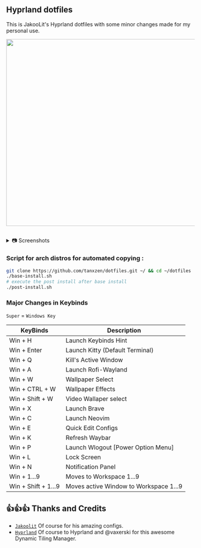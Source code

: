## Hyprland dotfiles

This is JakooLit's Hyprland dotfiles with some minor changes made for my personal use.

<p align="center">
  <img src="https://github.com/tanxzen/Hypr-Arch/blob/main/Screenshots/example.png" width="1000" height="500" />
</p>

##

<details>
  <summary>
     📷 Screenshots
  </summary>
<p align="center">
  <img align="center" src="https://github.com/tanxzen/Hypr-Arch/blob/main/Screenshots/pic1.png" width="49%" />    <img align="center" src="https://github.com/tanxzen/Hypr-Arch/blob/main/Screenshots/pic2.png" width="49%" />
    <img align="center" src="https://github.com/tanxzen/Hypr-Arch/blob/main/Screenshots/pic3.png" width="49%" />  <img align="center" src="https://github.com/tanxzen/Hypr-Arch/blob/main/Screenshots/pic4.png" width="49%" /> <img align="center" src="https://github.com/tanxzen/Hypr-Arch/blob/main/Screenshots/pic5.png" width="49%" />
<img align="center" src="https://github.com/tanxzen/Hypr-Arch/blob/main/Screenshots/pic6.png" width="49%" /> <img align="center" src="https://github.com/tanxzen/Hypr-Arch/blob/main/Screenshots/pic7.png" width="49%" />
  <img align="center" src="https://github.com/tanxzen/Hypr-Arch/blob/main/Screenshots/pic8.png" width="49%" />
  <img align="center" src="https://github.com/tanxzen/Hypr-Arch/blob/main/Screenshots/pic9.png" width="49%" />
    <img align="center" src="https://github.com/tanxzen/Hypr-Arch/blob/main/Screenshots/pic10.png" width="49%" />  
     <img align="center" src="https://github.com/tanxzen/Hypr-Arch/blob/main/Screenshots/pic11.png" width="49%" /> <img align="center" src="https://github.com/tanxzen/Hypr-Arch/blob/main/Screenshots/pic12.png" width="49%" />
</p>
  
</details>


### Script for **arch distros** for automated copying :
```bash
git clone https://github.com/tanxzen/dotfiles.git ~/ && cd ~/dotfiles
./base-install.sh
# execute the post install after base install 
./post-install.sh


```

### Major Changes in Keybinds

`Super` = `Windows Key`
 
| KeyBinds | Description |
| --- | --- |
| Win + H | Launch Keybinds Hint |
| Win + Enter | Launch Kitty (Default Terminal) |
| Win + Q | Kill's Active Window |
| Win + A | Launch Rofi-Wayland |
| Win + W | Wallpaper Select |
| Win + CTRL + W | Wallpaper Effects |
| Win + Shift + W | Video Wallaper select |
| Win + X | Launch Brave |
| Win + C | Launch Neovim |
| Win + E | Quick Edit Configs |
| Win + K | Refresh Waybar |
| Win + P | Launch Wlogout [Power Option Menu] |
| Win + L | Lock Screen |
| Win + N | Notification Panel |
| Win + 1...9 | Moves to Workspace 1...9 |
| Win + Shift + 1...9 | Moves active Window to Workspace 1...9 |


## 👍👍👍 Thanks and Credits

- [`Jakoolit`](https://github.com/jakoolit/) Of course for his amazing configs.
- [`Hyprland`](https://hyprland.org/) Of course to Hyprland and @vaxerski for this awesome Dynamic Tiling Manager.
